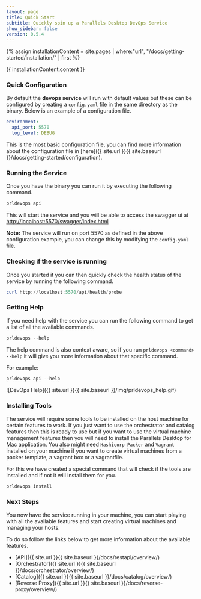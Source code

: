 ```yaml
---
layout: page
title: Quick Start
subtitle: Quickly spin up a Parallels Desktop DevOps Service
show_sidebar: false
version: 0.5.4
---
```


{% assign installationContent = site.pages | where:"url", "/docs/getting-started/installation/" | first %}

{{ installationContent.content }}

### Quick Configuration

By default the **devops service** will run with default values but these can be configured by creating a `config.yaml` file in the same directory as the binary. Below is an example of a configuration file.

```yaml
environment:
  api_port: 5570
  log_level: DEBUG
```

This is the most basic configuration file, you can find more information about the configuration file in [here]({{ site.url }}{{ site.baseurl }}/docs/getting-started/configuration).

### Running the Service

Once you have the binary you can run it by executing the following command.

```powershell
prldevops api
```

This will start the service and you will be able to access the swagger ui at [http://localhost:5570/swagger/index.html](http://localhost:5570/swagger/index.html)

**Note:** The service will run on port 5570 as defined in the above configuration example, you can change this by modifying the `config.yaml` file.

### Checking if the service is running

Once you started it you can then quickly check the health status of the service by running the following command.

```powershell
curl http://localhost:5570/api/health/probe
```

### Getting Help

If you need help with the service you can run the following command to get a list of all the available commands.

```powershell
prldevops --help
```

The help command is also context aware, so if you run `prldevops <command> --help` it will give you more information about that specific command.

For example:

```powershell
prldevops api --help
```

![DevOps Help]({{ site.url }}{{ site.baseurl }}/img/prldevops_help.gif)

### Installing Tools

The service will require some tools to be installed on the host machine for certain features to work.
If you just want to use the orchestrator and catalog features then this is ready to use but if you want to use the virtual machine management features then you will need to install the Parallels Desktop for Mac application.
You also might need `Hashicorp Packer` and `Vagrant` installed on your machine if you want to create virtual machines from a packer template, a vagrant box or a vagrantfile.

For this we have created a special command that will check if the tools are installed and if not it will install them for you.

```powershell
prldevops install
```

### Next Steps

You now have the service running in your machine, you can start playing with all the available features and start creating virtual machines and managing your hosts.

To do so follow the links below to get more information about the available features.

- [API]({{ site.url }}{{ site.baseurl }}/docs/restapi/overview/)
- [Orchestrator]({{ site.url }}{{ site.baseurl }}/docs/orchestrator/overview/)
- [Catalog]({{ site.url }}{{ site.baseurl }}/docs/catalog/overview/)
- [Reverse Proxy]({{ site.url }}{{ site.baseurl }}/docs/reverse-proxy/overview/)
